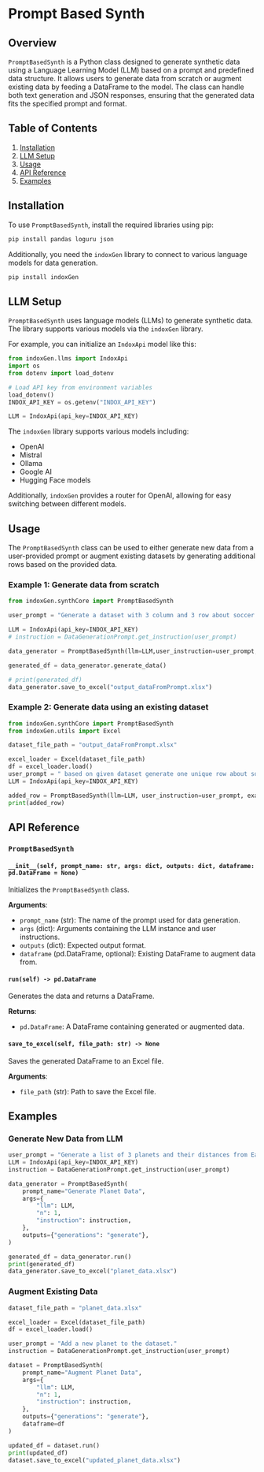 # Prompt Based Synth

## Overview

`PromptBasedSynth` is a Python class designed to generate synthetic data using a Language Learning Model (LLM) based on a prompt and predefined data structure. It allows users to generate data from scratch or augment existing data by feeding a DataFrame to the model. The class can handle both text generation and JSON responses, ensuring that the generated data fits the specified prompt and format.

## Table of Contents

1. [Installation](#installation)
2. [LLM Setup](#llm-setup)
3. [Usage](#usage)
4. [API Reference](#api-reference)
5. [Examples](#examples)

## Installation

To use `PromptBasedSynth`, install the required libraries using pip:

```bash
pip install pandas loguru json
```

Additionally, you need the `indoxGen` library to connect to various language models for data generation.

```bash
pip install indoxGen
```

## LLM Setup

`PromptBasedSynth` uses language models (LLMs) to generate synthetic data. The library supports various models via the `indoxGen` library.

For example, you can initialize an `IndoxApi` model like this:

```python
from indoxGen.llms import IndoxApi
import os
from dotenv import load_dotenv

# Load API key from environment variables
load_dotenv()
INDOX_API_KEY = os.getenv("INDOX_API_KEY")

LLM = IndoxApi(api_key=INDOX_API_KEY)
```

The `indoxGen` library supports various models including:

- OpenAI
- Mistral
- Ollama
- Google AI
- Hugging Face models

Additionally, `indoxGen` provides a router for OpenAI, allowing for easy switching between different models.

## Usage

The `PromptBasedSynth` class can be used to either generate new data from a user-provided prompt or augment existing datasets by generating additional rows based on the provided data.

### Example 1: Generate data from scratch

```python
from indoxGen.synthCore import PromptBasedSynth

user_prompt = "Generate a dataset with 3 column and 3 row about soccer."

LLM = IndoxApi(api_key=INDOX_API_KEY)
# instruction = DataGenerationPrompt.get_instruction(user_prompt)

data_generator = PromptBasedSynth(llm=LLM,user_instruction=user_prompt,verbose=1)

generated_df = data_generator.generate_data()

# print(generated_df)
data_generator.save_to_excel("output_dataFromPrompt.xlsx")
```

### Example 2: Generate data using an existing dataset

```python
from indoxGen.synthCore import PromptBasedSynth
from indoxGen.utils import Excel

dataset_file_path = "output_dataFromPrompt.xlsx"

excel_loader = Excel(dataset_file_path)
df = excel_loader.load()
user_prompt = " based on given dataset generate one unique row about soccer"
LLM = IndoxApi(api_key=INDOX_API_KEY)

added_row = PromptBasedSynth(llm=LLM, user_instruction=user_prompt, example_data=df, verbose=1).generate_data()
print(added_row)
```

## API Reference

### `PromptBasedSynth`

#### `__init__(self, prompt_name: str, args: dict, outputs: dict, dataframe: pd.DataFrame = None)`

Initializes the `PromptBasedSynth` class.

**Arguments**:

- `prompt_name` (str): The name of the prompt used for data generation.
- `args` (dict): Arguments containing the LLM instance and user instructions.
- `outputs` (dict): Expected output format.
- `dataframe` (pd.DataFrame, optional): Existing DataFrame to augment data from.

#### `run(self) -> pd.DataFrame`

Generates the data and returns a DataFrame.

**Returns**:

- `pd.DataFrame`: A DataFrame containing generated or augmented data.

#### `save_to_excel(self, file_path: str) -> None`

Saves the generated DataFrame to an Excel file.

**Arguments**:

- `file_path` (str): Path to save the Excel file.

## Examples

### Generate New Data from LLM

```python
user_prompt = "Generate a list of 3 planets and their distances from Earth."
LLM = IndoxApi(api_key=INDOX_API_KEY)
instruction = DataGenerationPrompt.get_instruction(user_prompt)

data_generator = PromptBasedSynth(
    prompt_name="Generate Planet Data",
    args={
        "llm": LLM,
        "n": 1,
        "instruction": instruction,
    },
    outputs={"generations": "generate"},
)

generated_df = data_generator.run()
print(generated_df)
data_generator.save_to_excel("planet_data.xlsx")
```

### Augment Existing Data

```python
dataset_file_path = "planet_data.xlsx"

excel_loader = Excel(dataset_file_path)
df = excel_loader.load()

user_prompt = "Add a new planet to the dataset."
instruction = DataGenerationPrompt.get_instruction(user_prompt)

dataset = PromptBasedSynth(
    prompt_name="Augment Planet Data",
    args={
        "llm": LLM,
        "n": 1,
        "instruction": instruction,
    },
    outputs={"generations": "generate"},
    dataframe=df
)

updated_df = dataset.run()
print(updated_df)
dataset.save_to_excel("updated_planet_data.xlsx")
```
